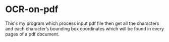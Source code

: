 # OCR-on-pdf

This's my program which process input pdf file then get all the characters and each character’s bounding box coordinates which will be found in every pages of a pdf document.
